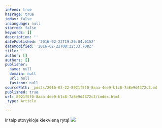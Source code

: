 ```yaml
---
inFeed: true
hasPage: true
inNav: false
inLanguage: null
starred: false
keywords: []
description: ''
datePublished: '2016-02-22T19:26:04.015Z'
dateModified: '2016-02-22T08:22:33.708Z'
title: ''
author: []
authors: []
publisher:
  name: null
  domain: null
  url: null
  favicon: null
sourcePath: _posts/2016-02-22-8921f5f0-8aaa-4ee9-b1c8-7a8e9d4372c3.md
published: true
url: 8921f5f0-8aaa-4ee9-b1c8-7a8e9d4372c3/index.html
_type: Article

---
```

Ir taip stovykloje kiekvieną rytą!
![](https://the-grid-user-content.s3-us-west-2.amazonaws.com/18ade977-ac73-460b-836f-ebf5ecb36653.jpg)